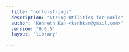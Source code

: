 ```yaml
---
  title: "noflo-strings"
  description: "String Utilities for NoFlo"
  author: "Kenneth Kan <kenhkan@gmail.com>"
  version: "0.0.5"
  layout: "library"

---
```

